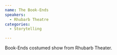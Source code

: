 ```yaml
---
name: The Book-Ends
speakers:
  - Rhubarb Theatre
categories:
  - Storytelling

---
```


Book-Ends costumed show from Rhubarb Theater.